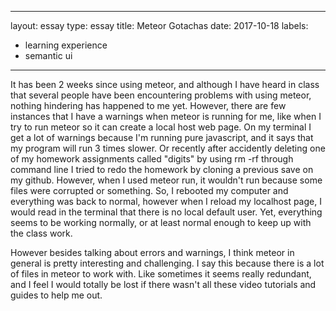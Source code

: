 
---
layout: essay
type: essay
title: Meteor Gotachas
date: 2017-10-18
labels:
  - learning experience
  - semantic ui
---

  It has been 2 weeks since using meteor, and although I have heard in class that several people have been encountering problems with using meteor, nothing hindering has happened to me yet. 
  However, there are few instances that I have a warnings when meteor is running for me, like when I try to run meteor so it can create a local host web page. On my terminal I get a lot of warnings because I'm running pure javascript, and it says that my program will run 3 times slower. Or recently after accidently deleting one of my homework assignments called "digits" by using rm -rf through command line I tried to redo the homework by cloning a previous save on my github. However, when I used meteor run, it wouldn't run because some files were corrupted or something. So, I rebooted my computer and everything was back to normal, however when I reload my localhost page, I would read in the terminal that there is no local default user. Yet, everything seems to be working normally, or at least normal enough to keep up with the class work. 
  
  However besides talking about errors and warnings, I think meteor in general is pretty interesting and challenging. I say this because there is a lot of files in meteor to work with. Like sometimes it seems really redundant, and I feel I would totally be lost if there wasn't all these video tutorials and guides to help me out. 
